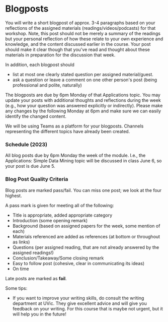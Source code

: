 # Blogposts

You will write a short blogpost of approx. 3-4 paragraphs based on your reflections of the assigned materials (readings/videos/podcasts) for that workshop.
Note, this post should not be merely a summary of the readings but your personal reflection of how these relate to your own experience and knowledge, and the content discussed earlier in the course. Your post should make it clear though that you've read and thought about these materials in preparation for the discussion that week.

In addition, each blogpost should 
- list at most one clearly stated question per assigned material/guest.
- ask a question or leave a comment on one other person's post (being professional and polite, naturally)

The blogposts are due by 6pm Monday of that Applications topic.
You may update your posts with additional thoughts and reflections during the week (e.g., how your question was answered explicitly or indirectly).
Please make any changes by the following Monday at 6pm and make sure we can easily identify the changed content.

We will be using Teams as a platform for your blogposts. Channels representing the different topics have already been created. 

### Schedule (2023)
All blog posts due by 6pm Monday the week of the module. I.e., the Applications: Simple Data Mining topic will be discussed in class June 6, so your post is due June 5. 

### Blog Post Quality Criteria

Blog posts are marked pass/fail. You can miss one post; we look at the four highest.

A pass mark is given for meeting all of the following:

- Title is appropriate, added appropriate category
- Introduction (some opening remark)
- Background (based on assigned papers for the week, some mention of each)
- Materials referenced are added as references (at bottom or throughout as links)
- Questions (per assigned reading, that are not already answered by the assigned readings!)
- Conclusion/Takeaway/Some closing remark
- Easy to follow post (cohesive, clear in communicating its ideas)
- On time

Late posts are marked as **fail**.

Some tips:
- If you want to improve your writing skills, do consult the writing department at UVic.  They give excellent advice and will give you feedback on your writing.  For this course that is maybe not urgent, but it will help you in the future!
